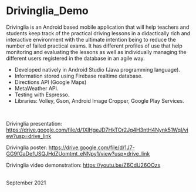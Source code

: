 # Drivinglia_Demo

Drivinglia is an Android based mobile application that will help teachers and students keep track of the practical driving lessons in a didactically rich and interactive environment with the ultimate intention being to reduce the number of failed practical exams. It has different profiles of use that help monitoring and evaluating the lessons as well as individually managing the different users registered in the database in an agile way.

- Developed natively in Android Studio (Java programming language). 
- Information stored using Firebase realtime database.
- Directions API (Google Maps)
- MetaWeather API.
- Testing with Espresso.
- Libraries: Volley, Gson, Android Image Cropper, Google Play Services.
<br />

Drivinglia presentation: 
https://drive.google.com/file/d/1XlHgeJD7HkTOr2Jg4H3ntH4Nynk51WqI/view?usp=drive_link

Drivinglia poster:
https://drive.google.com/file/d/1J7-GG9fGaDefUSQJHdZUomtmt_eNNpy1/view?usp=drive_link

Drivinglia video demonstration:
https://youtu.be/Z6CdU26OOzs

<br />
September 2021
